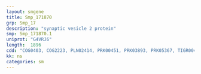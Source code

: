 ```yaml
---
layout: smgene
title: Smp_171870
grp: Smp_17
description: "synaptic vesicle 2 protein"
smp: Smp_171870.1
uniprot: "G4VRJ6"
length:  1896
cdd: "COG0403, COG2223, PLN02414, PRK00451, PRK03893, PRK05367, TIGR00461, TIGR00880, TIGR00898, cd00613, cd06174, cl18945, cl21472, pfam00083, pfam02347"
kk: ns
categories: sm
---
```

